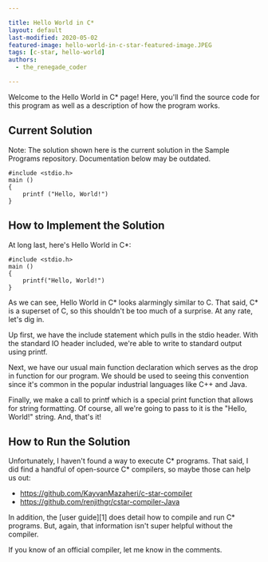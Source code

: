 ```yaml
---

title: Hello World in C*
layout: default
last-modified: 2020-05-02
featured-image: hello-world-in-c-star-featured-image.JPEG
tags: [c-star, hello-world]
authors:
  - the_renegade_coder

---
```


Welcome to the Hello World in C\* page! Here, you'll find the source code for this program as well as a description of how the program works.

## Current Solution

Note: The solution shown here is the current solution in the Sample Programs repository. Documentation below may be outdated.

```C\*
#include <stdio.h>
main ()
{
	printf ("Hello, World!")
}

```

## How to Implement the Solution

At long last, here's Hello World in C*:

```cstar
#include <stdio.h>
main ()
{
    printf("Hello, World!")
}
```

As we can see, Hello World in C* looks alarmingly similar to C. That said, C*
is a superset of C, so this shouldn't be too much of a surprise. At any rate,
let's dig in.

Up first, we have the include statement which pulls in the stdio header. With
the standard IO header included, we're able to write to standard output using
printf.

Next, we have our usual main function declaration which serves as the drop in
function for our program. We should be used to seeing this convention since it's
common in the popular industrial languages like C++ and Java.

Finally, we make a call to printf which is a special print function that allows
for string formatting. Of course, all we're going to pass to it is the "Hello,
World!" string. And, that's it!


## How to Run the Solution

Unfortunately, I haven't found a way to execute C* programs. That said, I did
find a handful of open-source C* compilers, so maybe those can help us out:

- <https://github.com/KayvanMazaheri/c-star-compiler>
- <https://github.com/renjithgr/cstar-compiler-Java>

In addition, the [user guide][1] does detail how to compile and run C* programs. But,
again, that information isn't super helpful without the compiler.

If you know of an official compiler, let me know in the comments.
